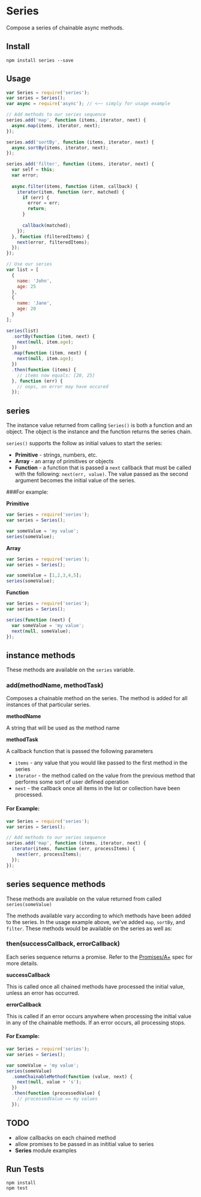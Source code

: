 # Series

Compose a series of chainable async methods.

## Install

```
npm install series --save
```

## Usage

```js
var Series = require('series');
var series = Series();
var async = require('async'); // <~~ simply for usage example

// Add methods to our series sequence
series.add('map', function (items, iterator, next) {
  async.map(items, iterator, next);
});

series.add('sortBy', function (items, iterator, next) {
  async.sortBy(items, iterator, next);
});

series.add('filter', function (items, iterator, next) {
  var self = this;
  var error;
  
  async.filter(items, function (item, callback) {
    iterator(item, function (err, matched) {
      if (err) {
        error = err;
        return;
      }
      
      callback(matched);
    });
  }, function (filteredItems) {
    next(error, filteredItems);
  });
});

// Use our series
var list = [
  {
    name: 'John',
    age: 25
  },
  {
    name: 'Jane',
    age: 20
  }
];

series(list)
  .sortBy(function (item, next) {
    next(null, item.age);
  })
  .map(function (item, next) {
    next(null, item.age);
  })
  .then(function (items) {
    // items now equals: [20, 25]
  }, function (err) {
    // oops, an error may have occured
  });
```

## series

The instance value returned from calling `Series()` is both a function and an object. The object is the instance and the function returns the series chain.

`series()` supports the follow as initial values to start the series:

* **Primitive** - strings, numbers, etc.
* **Array** - an array of primitives or objects
* **Function** - a function that is passed a `next` callback that must be called with the following: `next(err, value)`. The value passed as the second argument becomes the initial value of the series.

###For example:

**Primitive**

```js
var Series = require('series');
var series = Series();

var someValue = 'my value';
series(someValue);
```

**Array**

```js
var Series = require('series');
var series = Series();

var someValue = [1,2,3,4,5];
series(someValue);
```

**Function**

```js
var Series = require('series');
var series = Series();

series(function (next) {
  var someValue = 'my value';
  next(null, someValue);
});
```

## instance methods

These methods are available on the `series` variable.

### add(methodName, methodTask)

Composes a chainable method on the series. The method is added for all instances of that particular series.

**methodName**

A string that will be used as the method name

**methodTask**

A callback function that is passed the following parameters

* `items` - any value that you would like passed to the first method in the series
* `iterator` - the method called on the value from the previous method that performs some sort of user defined operation
* `next` - the callback once all items in the list or collection have been processed.

#### For Example:

```js
var Series = require('series');
var series = Series();

// Add methods to our series sequence
series.add('map', function (items, iterator, next) {
  iterator(items, function (err, processItems) {
    next(err, processItems);
  });
});
```

## series sequence methods

These methods are available on the value returned from called `series(someValue)`

The methods available vary according to which methods have been added to the series. In the usage example above, we've added `map`, `sortBy`, and `filter`. These methods would be available on the series as well as:

### then(successCallback, errorCallback)

Each series sequence returns a promise. Refer to the [Promises/A+](http://promises-aplus.github.io/promises-spec/) spec for more details.

**successCallback**

This is called once all chained methods have processed the initial value, unless an error has occurred.

**errorCallback**

This is called if an error occurs anywhere when processing the initial value in any of the chainable methods. If an error occurs, all processing stops.

#### For Example:

```js
var Series = require('series');
var series = Series();

var someValue = 'my value';
series(someValue)
  .someChainableMethod(function (value, next) {
    next(null, value + 's');
  })
  .then(function (processedValue) {
    // processedValue == my values
  });
```

## TODO

* allow callbacks on each chained method
* allow promises to be passed in as inititial value to series
* **Series** module examples


## Run Tests

```
npm install
npm test
```
